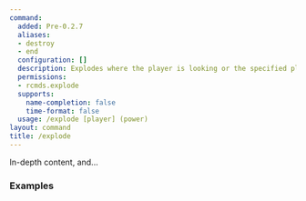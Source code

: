 ```yaml
---
command:
  added: Pre-0.2.7
  aliases:
  - destroy
  - end
  configuration: []
  description: Explodes where the player is looking or the specified player.
  permissions:
  - rcmds.explode
  supports:
    name-completion: false
    time-format: false
  usage: /explode [player] (power)
layout: command
title: /explode
---
```


In-depth content, and...

### Examples

